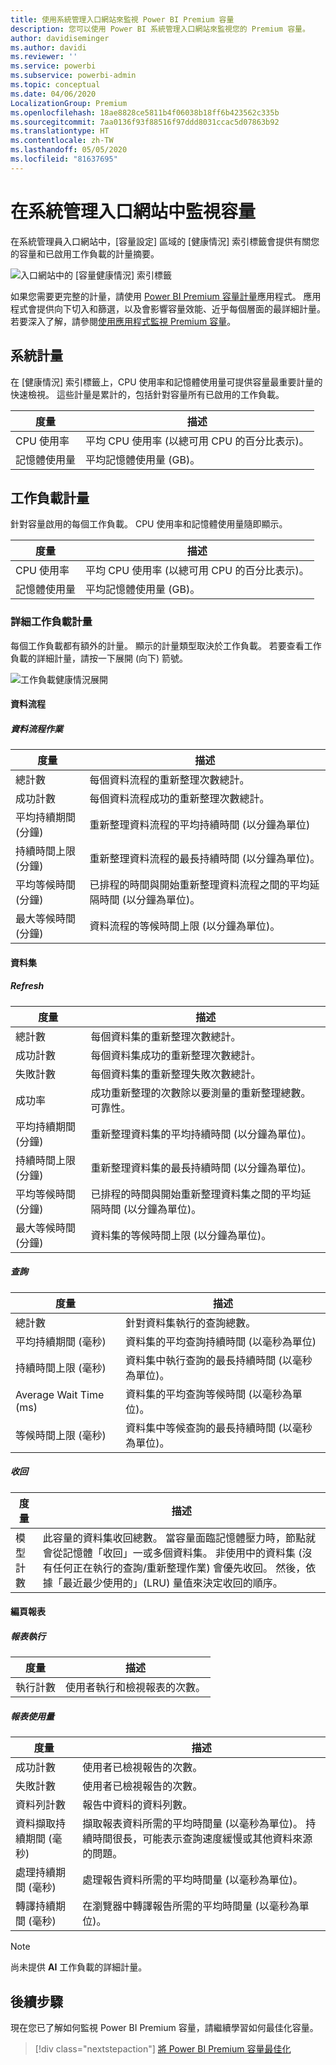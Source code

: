 ```yaml
---
title: 使用系統管理入口網站來監視 Power BI Premium 容量
description: 您可以使用 Power BI 系統管理入口網站來監視您的 Premium 容量。
author: davidiseminger
ms.author: davidi
ms.reviewer: ''
ms.service: powerbi
ms.subservice: powerbi-admin
ms.topic: conceptual
ms.date: 04/06/2020
LocalizationGroup: Premium
ms.openlocfilehash: 18ae8828ce5811b4f06038b18ff6b423562c335b
ms.sourcegitcommit: 7aa0136f93f88516f97ddd8031ccac5d07863b92
ms.translationtype: HT
ms.contentlocale: zh-TW
ms.lasthandoff: 05/05/2020
ms.locfileid: "81637695"
---
```

# <a name="monitor-capacities-in-the-admin-portal"></a>在系統管理入口網站中監視容量

在系統管理員入口網站中，[容量設定]  區域的 [健康情況]  索引標籤會提供有關您的容量和已啟用工作負載的計量摘要。  

![入口網站中的 [容量健康情況] 索引標籤](media/service-admin-premium-monitor-portal/admin-portal-health.png)

如果您需要更完整的計量，請使用 [Power BI Premium 容量計量](service-admin-premium-monitor-capacity.md)應用程式。 應用程式會提供向下切入和篩選，以及會影響容量效能、近乎每個層面的最詳細計量。 若要深入了解，請參閱[使用應用程式監視 Premium 容量](service-admin-premium-monitor-capacity.md)。





## <a name="system-metrics"></a>系統計量

在 [健康情況]  索引標籤上，CPU 使用率和記憶體使用量可提供容量最重要計量的快速檢視。 這些計量是累計的，包括針對容量所有已啟用的工作負載。

| **度量** | **描述** |
| --- | --- |
| CPU 使用率 | 平均 CPU 使用率 (以總可用 CPU 的百分比表示)。 |
| 記憶體使用量 | 平均記憶體使用量 (GB)。|

## <a name="workload-metrics"></a>工作負載計量

針對容量啟用的每個工作負載。 CPU 使用率和記憶體使用量隨即顯示。

| **度量** | **描述** |
| --- | --- |
| CPU 使用率 | 平均 CPU 使用率 (以總可用 CPU 的百分比表示)。 |
| 記憶體使用量 | 平均記憶體使用量 (GB)。|

### <a name="detailed-workload-metrics"></a>詳細工作負載計量

每個工作負載都有額外的計量。 顯示的計量類型取決於工作負載。 若要查看工作負載的詳細計量，請按一下展開 (向下) 箭號。

![工作負載健康情況展開](media/service-admin-premium-monitor-portal/admin-portal-health-expand.png)

#### <a name="dataflows"></a>資料流程

##### <a name="dataflow-operations"></a>資料流程作業

| **度量** | **描述** |
| --- | --- |
| 總計數 | 每個資料流程的重新整理次數總計。 |
| 成功計數 | 每個資料流程成功的重新整理次數總計。|
| 平均持續期間 (分鐘) | 重新整理資料流程的平均持續時間 (以分鐘為單位) |
| 持續時間上限 (分鐘) | 重新整理資料流程的最長持續時間 (以分鐘為單位)。 |
| 平均等候時間 (分鐘) | 已排程的時間與開始重新整理資料流程之間的平均延隔時間 (以分鐘為單位)。 |
| 最大等候時間 (分鐘) | 資料流程的等候時間上限 (以分鐘為單位)。  |

#### <a name="datasets"></a>資料集

##### <a name="refresh"></a>Refresh

| **度量** | **描述** |
| --- | --- |
| 總計數 | 每個資料集的重新整理次數總計。 |
| 成功計數 | 每個資料集成功的重新整理次數總計。 |
| 失敗計數 | 每個資料集的重新整理失敗次數總計。 |
| 成功率  | 成功重新整理的次數除以要測量的重新整理總數。 可靠性。 |
| 平均持續期間 (分鐘) | 重新整理資料集的平均持續時間 (以分鐘為單位)。  |
| 持續時間上限 (分鐘) | 重新整理資料集的最長持續時間 (以分鐘為單位)。 |
| 平均等候時間 (分鐘) | 已排程的時間與開始重新整理資料集之間的平均延隔時間 (以分鐘為單位)。 |
| 最大等候時間 (分鐘) | 資料集的等候時間上限 (以分鐘為單位)。 |

##### <a name="query"></a>查詢

| **度量** | **描述** |
| --- | --- |
| 總計數 | 針對資料集執行的查詢總數。 |
| 平均持續期間 (毫秒) |資料集的平均查詢持續時間 (以毫秒為單位)|
| 持續時間上限 (毫秒) |資料集中執行查詢的最長持續時間 (以毫秒為單位)。 |
| Average Wait Time (ms) |資料集的平均查詢等候時間 (以毫秒為單位)。 |
| 等候時間上限 (毫秒) |資料集中等候查詢的最長持續時間 (以毫秒為單位)。 |

##### <a name="eviction"></a>收回

| **度量** | **描述** |
| --- | --- |
| 模型計數 | 此容量的資料集收回總數。 當容量面臨記憶體壓力時，節點就會從記憶體「收回」一或多個資料集。 非使用中的資料集 (沒有任何正在執行的查詢/重新整理作業) 會優先收回。 然後，依據「最近最少使用的」(LRU) 量值來決定收回的順序。 |

#### <a name="paginated-reports"></a>編頁報表

##### <a name="report-execution"></a>報表執行

| **度量** | **描述** |
| --- | --- |
| 執行計數  | 使用者執行和檢視報表的次數。|

##### <a name="report-usage"></a>報表使用量

| **度量** | **描述** |
| --- | --- |
| 成功計數 | 使用者已檢視報告的次數。 |
| 失敗計數 |使用者已檢視報告的次數。|
| 資料列計數 |報告中資料的資料列數。 |
| 資料擷取持續期間 (毫秒) |擷取報表資料所需的平均時間量 (以毫秒為單位)。 持續時間很長，可能表示查詢速度緩慢或其他資料來源的問題。  |
| 處理持續期間 (毫秒) |處理報告資料所需的平均時間量 (以毫秒為單位)。 |
| 轉譯持續期間 (毫秒) |在瀏覽器中轉譯報告所需的平均時間量 (以毫秒為單位)。 |

> [!NOTE]
> 尚未提供 **AI** 工作負載的詳細計量。

## <a name="next-steps"></a>後續步驟

現在您已了解如何監視 Power BI Premium 容量，請繼續學習如何最佳化容量。

> [!div class="nextstepaction"]
> [將 Power BI Premium 容量最佳化](service-premium-capacity-optimize.md)
